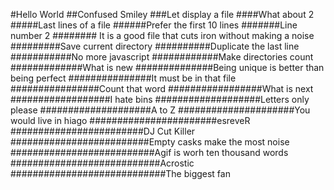 #Hello World
##Confused Smiley
###Let display a file
####What about 2
#####Last lines of a file
######Prefer the first 10 lines
#######Line number 2
######## It is a good file that cuts iron without making a noise
#########Save current directory
##########Duplicate the last line
###########No more javascript
############Make directories count
#############What is new
##############Being unique is better than being perfect
###############It must be in that file
################Count that word
#################What is next
##################I hate bins
###################Letters only please
####################A to Z
#####################You would live in hiago
#######################esreveR
########################DJ Cut Killer
#########################Empty casks make the most noise
##########################Agif is worh ten thousand words
###########################Acrostic
############################The biggest fan
